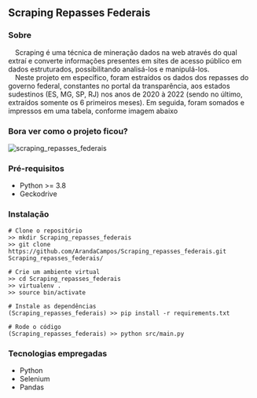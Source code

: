 ## Scraping Repasses Federais


### Sobre

&emsp;Scraping é uma técnica de mineração dados na web através do qual extraí e converte informações presentes em sites de acesso público em dados estruturados, possibilitando analisá-los e manipulá-los.<br>
&emsp;Neste projeto em específico, foram estraídos os dados dos repasses do governo federal, constantes no portal da transparência, aos estados sudestinos (ES, MG, SP, RJ) nos anos de 2020 à 2022 (sendo no último, extraídos somente os 6 primeiros meses). Em seguida, foram somados e impressos em uma tabela, conforme imagem abaixo

### Bora ver como o projeto ficou?

![scraping_repasses_federais](https://user-images.githubusercontent.com/87876734/178601506-669199ed-b6c0-4c0e-a445-2f4099258b8f.png)

### Pré-requisitos

  - Python >= 3.8
  - Geckodrive
  
### Instalação
  
    # Clone o repositório
    >> mkdir Scraping_repasses_federais
    >> git clone https://github.com/ArandaCampos/Scraping_repasses_federais.git Scraping_repasses_federais/

    # Crie um ambiente virtual
    >> cd Scraping_repasses_federais
    >> virtualenv .
    >> source bin/activate

    # Instale as dependências
    (Scraping_repasses_federais) >> pip install -r requirements.txt
    
    # Rode o código
    (Scraping_repasses_federais) >> python src/main.py
  
### Tecnologias empregadas
  - Python
  - Selenium
  - Pandas
